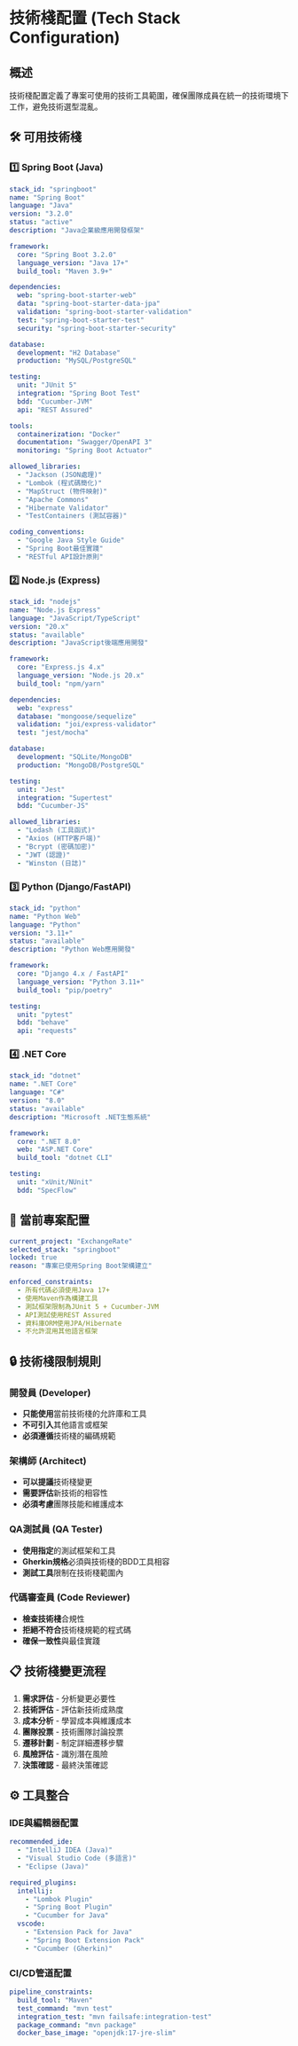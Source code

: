 # 技術棧配置 (Tech Stack Configuration)

## 概述

技術棧配置定義了專案可使用的技術工具範圍，確保團隊成員在統一的技術環境下工作，避免技術選型混亂。

## 🛠️ 可用技術棧

### 1️⃣ Spring Boot (Java)
```yaml
stack_id: "springboot"
name: "Spring Boot"
language: "Java"
version: "3.2.0"
status: "active"
description: "Java企業級應用開發框架"

framework:
  core: "Spring Boot 3.2.0"
  language_version: "Java 17+"
  build_tool: "Maven 3.9+"

dependencies:
  web: "spring-boot-starter-web"
  data: "spring-boot-starter-data-jpa"
  validation: "spring-boot-starter-validation"
  test: "spring-boot-starter-test"
  security: "spring-boot-starter-security"

database:
  development: "H2 Database"
  production: "MySQL/PostgreSQL"

testing:
  unit: "JUnit 5"
  integration: "Spring Boot Test"
  bdd: "Cucumber-JVM"
  api: "REST Assured"

tools:
  containerization: "Docker"
  documentation: "Swagger/OpenAPI 3"
  monitoring: "Spring Boot Actuator"

allowed_libraries:
  - "Jackson (JSON處理)"
  - "Lombok (程式碼簡化)"
  - "MapStruct (物件映射)"
  - "Apache Commons"
  - "Hibernate Validator"
  - "TestContainers (測試容器)"

coding_conventions:
  - "Google Java Style Guide"
  - "Spring Boot最佳實踐"
  - "RESTful API設計原則"
```

### 2️⃣ Node.js (Express)
```yaml
stack_id: "nodejs"
name: "Node.js Express"
language: "JavaScript/TypeScript"
version: "20.x"
status: "available"
description: "JavaScript後端應用開發"

framework:
  core: "Express.js 4.x"
  language_version: "Node.js 20.x"
  build_tool: "npm/yarn"

dependencies:
  web: "express"
  database: "mongoose/sequelize"
  validation: "joi/express-validator"
  test: "jest/mocha"

database:
  development: "SQLite/MongoDB"
  production: "MongoDB/PostgreSQL"

testing:
  unit: "Jest"
  integration: "Supertest"
  bdd: "Cucumber-JS"

allowed_libraries:
  - "Lodash (工具函式)"
  - "Axios (HTTP客戶端)"
  - "Bcrypt (密碼加密)"
  - "JWT (認證)"
  - "Winston (日誌)"
```

### 3️⃣ Python (Django/FastAPI)
```yaml
stack_id: "python"
name: "Python Web"
language: "Python"
version: "3.11+"
status: "available"
description: "Python Web應用開發"

framework:
  core: "Django 4.x / FastAPI"
  language_version: "Python 3.11+"
  build_tool: "pip/poetry"

testing:
  unit: "pytest"
  bdd: "behave"
  api: "requests"
```

### 4️⃣ .NET Core
```yaml
stack_id: "dotnet"
name: ".NET Core"
language: "C#"
version: "8.0"
status: "available"
description: "Microsoft .NET生態系統"

framework:
  core: ".NET 8.0"
  web: "ASP.NET Core"
  build_tool: "dotnet CLI"

testing:
  unit: "xUnit/NUnit"
  bdd: "SpecFlow"
```

## 🎯 當前專案配置

```yaml
current_project: "ExchangeRate"
selected_stack: "springboot"
locked: true
reason: "專案已使用Spring Boot架構建立"

enforced_constraints:
  - 所有代碼必須使用Java 17+
  - 使用Maven作為構建工具
  - 測試框架限制為JUnit 5 + Cucumber-JVM
  - API測試使用REST Assured
  - 資料庫ORM使用JPA/Hibernate
  - 不允許混用其他語言框架
```

## 🔒 技術棧限制規則

### 開發員 (Developer)
- **只能使用**當前技術棧的允許庫和工具
- **不可引入**其他語言或框架
- **必須遵循**技術棧的編碼規範

### 架構師 (Architect)
- **可以提議**技術棧變更
- **需要評估**新技術的相容性
- **必須考慮**團隊技能和維護成本

### QA測試員 (QA Tester)
- **使用指定**的測試框架和工具
- **Gherkin規格**必須與技術棧的BDD工具相容
- **測試工具**限制在技術棧範圍內

### 代碼審查員 (Code Reviewer)
- **檢查技術棧**合規性
- **拒絕不符合**技術棧規範的程式碼
- **確保一致性**與最佳實踐

## 📋 技術棧變更流程

1. **需求評估** - 分析變更必要性
2. **技術評估** - 評估新技術成熟度
3. **成本分析** - 學習成本與維護成本
4. **團隊投票** - 技術團隊討論投票
5. **遷移計劃** - 制定詳細遷移步驟
6. **風險評估** - 識別潛在風險
7. **決策確認** - 最終決策確認

## ⚙️ 工具整合

### IDE與編輯器配置
```yaml
recommended_ide:
  - "IntelliJ IDEA (Java)"
  - "Visual Studio Code (多語言)"
  - "Eclipse (Java)"

required_plugins:
  intellij:
    - "Lombok Plugin"
    - "Spring Boot Plugin"
    - "Cucumber for Java"
  vscode:
    - "Extension Pack for Java"
    - "Spring Boot Extension Pack"
    - "Cucumber (Gherkin)"
```

### CI/CD管道配置
```yaml
pipeline_constraints:
  build_tool: "Maven"
  test_command: "mvn test"
  integration_test: "mvn failsafe:integration-test"
  package_command: "mvn package"
  docker_base_image: "openjdk:17-jre-slim"
```